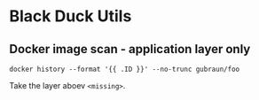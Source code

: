 # Black Duck Utils

## Docker image scan - application layer only

```
docker history --format '{{ .ID }}' --no-trunc gubraun/foo
```
Take the layer aboev ```<missing>```.
 
